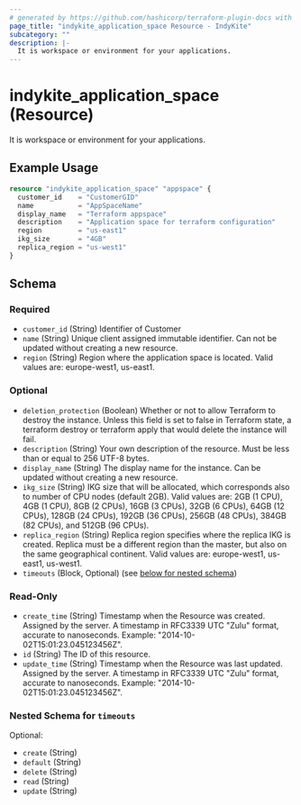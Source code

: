 ```yaml
---
# generated by https://github.com/hashicorp/terraform-plugin-docs with custom templates
page_title: "indykite_application_space Resource - IndyKite"
subcategory: ""
description: |-
  It is workspace or environment for your applications.
---
```


# indykite_application_space (Resource)

It is workspace or environment for your applications.

## Example Usage

```terraform
resource "indykite_application_space" "appspace" {
  customer_id    = "CustomerGID"
  name           = "AppSpaceName"
  display_name   = "Terraform appspace"
  description    = "Application space for terraform configuration"
  region         = "us-east1"
  ikg_size       = "4GB"
  replica_region = "us-west1"
}
```

<!-- schema generated by tfplugindocs -->
## Schema

### Required

- `customer_id` (String) Identifier of Customer
- `name` (String) Unique client assigned immutable identifier. Can not be updated without creating a new resource.
- `region` (String) Region where the application space is located.
		Valid values are: europe-west1, us-east1.

### Optional

- `deletion_protection` (Boolean) Whether or not to allow Terraform to destroy the instance. Unless this field is set to false in Terraform state, a terraform destroy or terraform apply that would delete the instance will fail.
- `description` (String) Your own description of the resource. Must be less than or equal to 256 UTF-8 bytes.
- `display_name` (String) The display name for the instance. Can be updated without creating a new resource.
- `ikg_size` (String) IKG size that will be allocated, which corresponds also to number of CPU nodes (default 2GB).
		Valid values are: 2GB (1 CPU), 4GB (1 CPU), 8GB (2 CPUs), 16GB (3 CPUs), 32GB (6 CPUs), 64GB (12 CPUs),
		128GB (24 CPUs), 192GB (36 CPUs), 256GB (48 CPUs), 384GB (82 CPUs), and 512GB (96 CPUs).
- `replica_region` (String) Replica region specifies where the replica IKG is created.
		Replica must be a different region than the master, but also on the same geographical continent.
		Valid values are: europe-west1, us-east1, us-west1.
- `timeouts` (Block, Optional) (see [below for nested schema](#nestedblock--timeouts))

### Read-Only

- `create_time` (String) Timestamp when the Resource was created. Assigned by the server. A timestamp in RFC3339 UTC "Zulu" format, accurate to nanoseconds. Example: "2014-10-02T15:01:23.045123456Z".
- `id` (String) The ID of this resource.
- `update_time` (String) Timestamp when the Resource was last updated. Assigned by the server. A timestamp in RFC3339 UTC "Zulu" format, accurate to nanoseconds. Example: "2014-10-02T15:01:23.045123456Z".

<a id="nestedblock--timeouts"></a>
### Nested Schema for `timeouts`

Optional:

- `create` (String)
- `default` (String)
- `delete` (String)
- `read` (String)
- `update` (String)
